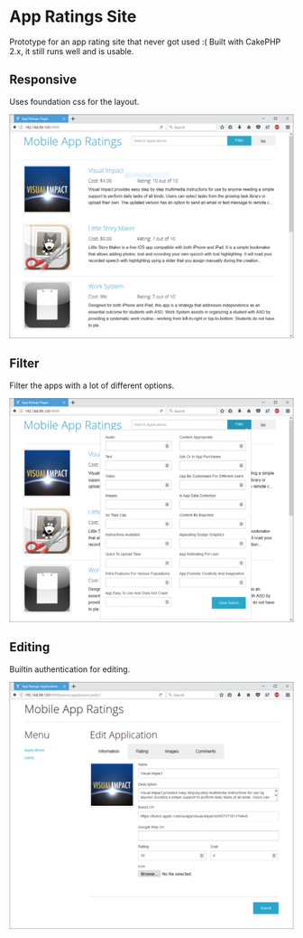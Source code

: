 # App Ratings Site

Prototype for an app rating site that never got used :( Built with CakePHP 2.x, it still
runs well and is usable.

## Responsive
Uses foundation css for the layout.

![alt text](notes/app_ratings_main.png "App Ratings Main")

## Filter

Filter the apps with a lot of different options.

![alt text](notes/app_ratings_main_filter.png "App Ratings Filter")

## Editing

Builtin authentication for editing.

![alt text](notes/app_ratings_edit.png "App Ratings Edit App")